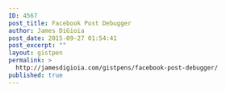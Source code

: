 ```yaml
---
ID: 4567
post_title: Facebook Post Debugger
author: James DiGioia
post_date: 2015-09-27 01:54:41
post_excerpt: ""
layout: gistpen
permalink: >
  http://jamesdigioia.com/gistpens/facebook-post-debugger/
published: true
---
```

